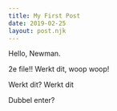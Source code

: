 ```yaml
---
title: My First Post
date: 2019-02-25
layout: post.njk
---
```


Hello, Newman.

2e file!! Werkt dit, woop woop!

Werkt dit?
Werkt dit

Dubbel enter?
